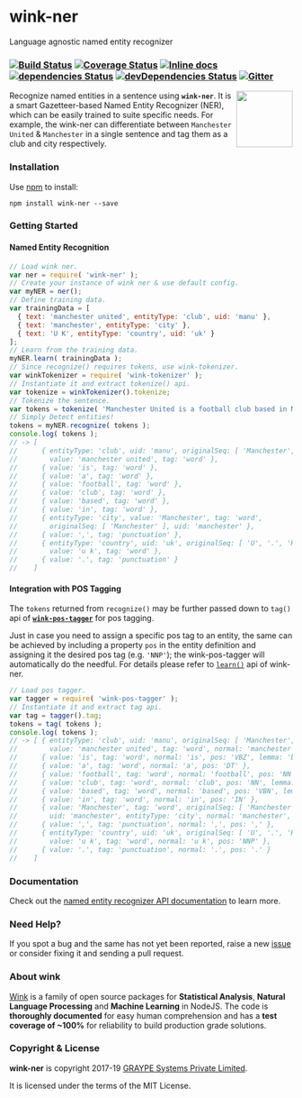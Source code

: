 # wink-ner

Language agnostic named entity recognizer

### [![Build Status](https://api.travis-ci.org/winkjs/wink-ner.svg?branch=master)](https://travis-ci.org/winkjs/wink-ner) [![Coverage Status](https://coveralls.io/repos/github/winkjs/wink-ner/badge.svg?branch=master)](https://coveralls.io/github/winkjs/wink-ner?branch=master) [![Inline docs](http://inch-ci.org/github/winkjs/wink-ner.svg?branch=master)](http://inch-ci.org/github/winkjs/wink-ner) [![dependencies Status](https://david-dm.org/winkjs/wink-ner/status.svg)](https://david-dm.org/winkjs/wink-ner) [![devDependencies Status](https://david-dm.org/winkjs/wink-ner/dev-status.svg)](https://david-dm.org/winkjs/wink-ner?type=dev) [![Gitter](https://img.shields.io/gitter/room/nwjs/nw.js.svg)](https://gitter.im/winkjs/Lobby)

[<img align="right" src="https://decisively.github.io/wink-logos/logo-title.png" width="100px" >](http://winkjs.org/)

Recognize named entities in a sentence using **`wink-ner`**. It is a smart Gazetteer-based Named Entity Recognizer (NER), which can be easily trained to suite specific needs. For example, the wink-ner can differentiate between `Manchester United` & `Manchester` in a single sentence and tag them as a club and city respectively.

### Installation

Use [npm](https://www.npmjs.com/package/wink-ner) to install:

    npm install wink-ner --save

### Getting Started
#### Named Entity Recognition
```javascript
// Load wink ner.
var ner = require( 'wink-ner' );
// Create your instance of wink ner & use default config.
var myNER = ner();
// Define training data.
var trainingData = [
  { text: 'manchester united', entityType: 'club', uid: 'manu' },
  { text: 'manchester', entityType: 'city' },
  { text: 'U K', entityType: 'country', uid: 'uk' }
];
// Learn from the training data.
myNER.learn( trainingData );
// Since recognize() requires tokens, use wink-tokenizer.
var winkTokenizer = require( 'wink-tokenizer' );
// Instantiate it and extract tokenize() api.
var tokenize = winkTokenizer().tokenize;
// Tokenize the sentence.
var tokens = tokenize( 'Manchester United is a football club based in Manchester, U. K.' );
// Simply Detect entities!
tokens = myNER.recognize( tokens );
console.log( tokens );
// -> [
//      { entityType: 'club', uid: 'manu', originalSeq: [ 'Manchester', 'United' ],
//        value: 'manchester united', tag: 'word' },
//      { value: 'is', tag: 'word' },
//      { value: 'a', tag: 'word' },
//      { value: 'football', tag: 'word' },
//      { value: 'club', tag: 'word' },
//      { value: 'based', tag: 'word' },
//      { value: 'in', tag: 'word' },
//      { entityType: 'city', value: 'Manchester', tag: 'word',
//        originalSeq: [ 'Manchester' ], uid: 'manchester' },
//      { value: ',', tag: 'punctuation' },
//      { entityType: 'country', uid: 'uk', originalSeq: [ 'U', '.', 'K' ],
//        value: 'u k', tag: 'word' },
//      { value: '.', tag: 'punctuation' }
//    ]
```
#### Integration with POS Tagging
The `tokens` returned from `recognize()` may be further passed down to `tag()` api of [**`wink-pos-tagger`**](https://www.npmjs.com/package/wink-pos-tagger) for pos tagging.

Just in case you need to assign a specific pos tag to an entity, the same can be achieved by including a property `pos` in the entity definition and assigning it the desired pos tag (e.g. `'NNP'`); the wink-pos-tagger will automatically do the needful. For details please refer to [`learn()`](#learn) api of wink-ner.

```javascript
// Load pos tagger.
var tagger = require( 'wink-pos-tagger' );
// Instantiate it and extract tag api.
var tag = tagger().tag;
tokens = tag( tokens );
console.log( tokens );
// -> [ { entityType: 'club', uid: 'manu', originalSeq: [ 'Manchester', 'United' ],
//        value: 'manchester united', tag: 'word', normal: 'manchester united', pos: 'NNP' },
//      { value: 'is', tag: 'word', normal: 'is', pos: 'VBZ', lemma: 'be' },
//      { value: 'a', tag: 'word', normal: 'a', pos: 'DT' },
//      { value: 'football', tag: 'word', normal: 'football', pos: 'NN', lemma: 'football' },
//      { value: 'club', tag: 'word', normal: 'club', pos: 'NN', lemma: 'club' },
//      { value: 'based', tag: 'word', normal: 'based', pos: 'VBN', lemma: 'base' },
//      { value: 'in', tag: 'word', normal: 'in', pos: 'IN' },
//      { value: 'Manchester', tag: 'word', originalSeq: [ 'Manchester' ],
//        uid: 'manchester', entityType: 'city', normal: 'manchester', pos: 'NNP' },
//      { value: ',', tag: 'punctuation', normal: ',', pos: ',' },
//      { entityType: 'country', uid: 'uk', originalSeq: [ 'U', '.', 'K' ],
//        value: 'u k', tag: 'word', normal: 'u k', pos: 'NNP' },
//      { value: '.', tag: 'punctuation', normal: '.', pos: '.' }
//    ]

```
### Documentation
Check out the [named entity recognizer API documentation](http://winkjs.org/wink-ner/) to learn more.

### Need Help?

If you spot a bug and the same has not yet been reported, raise a new [issue](https://github.com/winkjs/wink-ner/issues) or consider fixing it and sending a pull request.

### About wink
[Wink](http://winkjs.org/) is a family of open source packages for **Statistical Analysis**, **Natural Language Processing** and **Machine Learning** in NodeJS. The code is **thoroughly documented** for easy human comprehension and has a **test coverage of ~100%** for reliability to build production grade solutions.

### Copyright & License

**wink-ner** is copyright 2017-19 [GRAYPE Systems Private Limited](http://graype.in/).

It is licensed under the terms of the MIT License.
